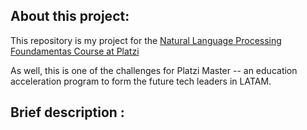 <h2> About this project: </h2>

This repository is my project for the [Natural Language Processing Foundamentas Course at Platzi](https://platzi.com/clases/python-lenguaje-natural/)

As well, this is one of the challenges for Platzi Master -- an education acceleration program to form the future tech leaders in LATAM.

<h2> Brief description : </h2>

